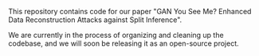 This repository contains code for our paper "GAN You See Me? Enhanced Data Reconstruction Attacks against Split Inference".

We are currently in the process of organizing and cleaning up the codebase, and we will soon be releasing it as an open-source project.
